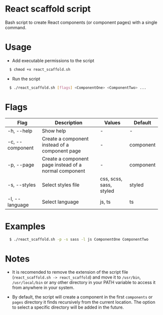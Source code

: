 # React scaffold script

Bash script to create React components (or component pages) with a single command.

# Usage

- Add executable permissions to the script
```bash
  $ chmod +x react_scaffold.sh
```

- Run the script
```bash
  $ ./react_scaffold.sh [flags] <ComponentOne> <ComponentTwo> ...
```

# Flags

| Flag | Description | Values | Default |
| ---- | ----------- | ------ | ------- |
| -h, --help | Show help | - | - |
| -c, --component | Create a component instead of a component page | - | component |
| -p, --page | Create a component page instead of a normal component | - | component |
| -s, --styles | Select styles file | css, scss, sass, styled | styled |
| -l, --language | Select language | js, ts | ts |

# Examples

```bash
  $ ./react_scaffold.sh -p -s sass -l js ComponentOne ComponentTwo
```

# Notes

- It is recomended to remove the extension of the script file (`react_scaffold.sh -> react_scaffold`) and move it to
  `/usr/bin`, `/usr/local/bin` or any other directory in your PATH variable to access it from anywhere in your system.

- By default, the script will create a component in the first `components` or `pages` directory it finds recursively
  from the current location. The option to select a specific directory will be added in the future.
